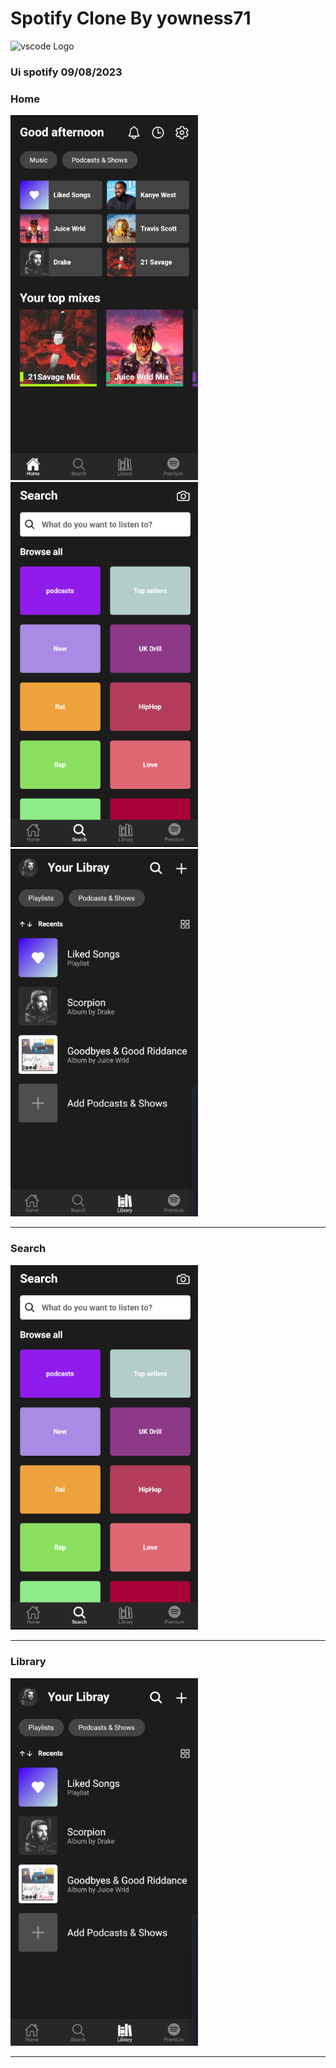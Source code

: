 <h1>Spotify Clone By yowness71</h1>
<img src="https://upload.wikimedia.org/wikipedia/commons/thumb/1/19/Spotify_logo_without_text.svg/1024px-Spotify_logo_without_text.svg.png" alt="vscode Logo" with="50" height="50"/>
<h3> Ui spotify 09/08/2023 </h3>


<h3>Home</h3>
<img src="Screenshot 2023-08-09 011008.png" width="300" />
<img src="Screenshot 2023-08-09 011140.png" width="300" />
<img src="Screenshot 2023-08-09 011110.png" width="300" />
<hr>
<h3>Search</h3>
<img src="Screenshot 2023-08-09 011140.png" width="300" />
<hr>
<h3>Library</h3>
<img src="Screenshot 2023-08-09 011110.png" width="300" />
<hr>

